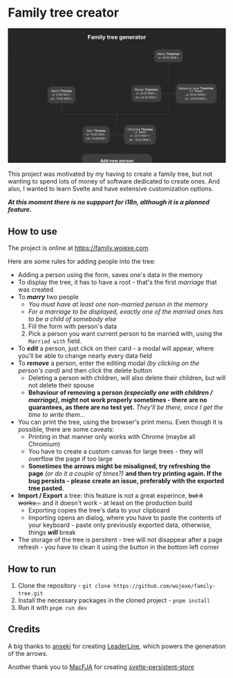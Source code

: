 # Family tree creator

![Example family tree created by this app](/screenshot.png)

This project was motivated by my having to create a family tree, but not wanting to spend lots of money of software dedicated to create ones. And also, I wanted to learn Svelte and have extensive customization options.

***At this moment there is no suppport for i18n, although it is a planned feature.***

## How to use

The project is online at <https://family.wojexe.com>.

Here are some rules for adding people into the tree:

- Adding a person using the form, saves one's data in the memory
- To display the tree, it has to have a root - that's the first *marriage* that was created
- To ***marry*** two people
  - *You must have at least one non-married person in the memory*
  - *For a marriage to be displayed, exactly one of the married ones has to be a child of somebody else*
  1. Fill the form with person's data
  2. Pick a person you want current person to be married with, using the `Married with` field.
- To ***edit*** a person, just click on their card - a modal will appear, where you'll be able to change nearly every data field  
- To ***remove*** a person, enter the editing modal *(by clicking on the person's card)* and then click the delete button
  - Deleting a person with children, will also delete their children, but will not delete their spouse
  - **Behaviour of removing a person *(especially one with children / marriage)*, might not work properly sometimes - there are no guarantees, as there are no test yet.** *They'll be there, once I get the time to write them...*
- You can print the tree, using the browser's print menu. Even though it is possible, there are some caveats:
  - Printing in that manner only works with Chrome (maybe all Chromium)
  - You have to create a custom canvas for large trees - they will overflow the page if too large
  - **Sometimes the arrows might be misaligned, try refreshing the page** *(or do it a couple of times?)* **and then try printing again. If the bug persists - please create an issue, preferably with the exported tree pasted.**
- **Import / Export** a tree: this feature is not a great experince, ~~but it works...~~ and it doesn't work - at least on the production build
  - Exporting copies the tree's data to your clipboard
  - Importing opens an dialog, where you have to paste the contents of your keyboard - paste only previously exported data, otherwise, things ***will*** break
- The storage of the tree is persitent - tree will not disappear after a page refresh - you have to clean it using the button in the bottom left corner

## How to run

1. Clone the repository - `git clone https://github.com/wojexe/family-tree.git`
2. Install the necessary packages in the cloned project - `pnpm install`
3. Run it with `pnpm run dev`

## Credits

A big thanks to [anseki](https://github.com/anseki) for creating [LeaderLine](https://github.com/anseki/leader-line), which powers the generation of the arrows.

Another thank you to [MacFJA](https://github.com/MacFJA) for creating [svelte-persistent-store](https://github.com/MacFJA/svelte-persistent-store)
